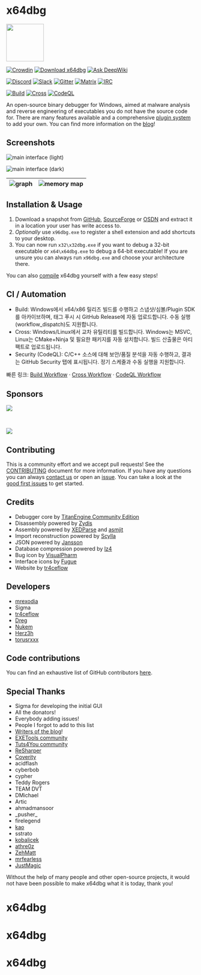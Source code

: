 # x64dbg

<img width="100" src="https://github.com/x64dbg/x64dbg/raw/development/src/bug_black.png"/>

[![Crowdin](https://d322cqt584bo4o.cloudfront.net/x64dbg/localized.svg)](https://translate.x64dbg.com) [![Download x64dbg](https://img.shields.io/sourceforge/dm/x64dbg.svg)](https://sourceforge.net/projects/x64dbg/files/latest/download) [![Ask DeepWiki](https://deepwiki.com/badge.svg)](https://deepwiki.com/x64dbg/x64dbg)

[![Discord](https://img.shields.io/badge/chat-on%20Discord-green.svg)](https://discord.x64dbg.com) [![Slack](https://img.shields.io/badge/chat-on%20Slack-red.svg)](https://slack.x64dbg.com) [![Gitter](https://img.shields.io/badge/chat-on%20Gitter-lightseagreen.svg)](https://gitter.im/x64dbg/x64dbg) [![Matrix](https://img.shields.io/badge/chat-on%20Matrix-yellowgreen.svg)](https://riot.im/app/#/room/#x64dbg:matrix.org) [![IRC](https://img.shields.io/badge/chat-on%20IRC-purple.svg)](https://web.libera.chat/#x64dbg)

[![Build](https://github.com/yji0728/x64dbg/actions/workflows/build.yml/badge.svg)](https://github.com/yji0728/x64dbg/actions/workflows/build.yml)
[![Cross](https://github.com/yji0728/x64dbg/actions/workflows/cross.yml/badge.svg)](https://github.com/yji0728/x64dbg/actions/workflows/cross.yml)
[![CodeQL](https://github.com/yji0728/x64dbg/actions/workflows/codeql.yml/badge.svg)](https://github.com/yji0728/x64dbg/actions/workflows/codeql.yml)

An open-source binary debugger for Windows, aimed at malware analysis and reverse engineering of executables you do not have the source code for. There are many features available and a comprehensive [plugin system](https://plugins.x64dbg.com) to add your own. You can find more information on the [blog](https://x64dbg.com/blog)!

## Screenshots

![main interface (light)](.github/screenshots/cpu-light.png)

![main interface (dark)](.github/screenshots/cpu-dark.png)

| ![graph](.github/screenshots/graph-light.png) | ![memory map](.github/screenshots/memory-map-light.png) |
| :--: | :--: |

## Installation & Usage

1. Download a snapshot from [GitHub](https://github.com/x64dbg/x64dbg/releases), [SourceForge](https://sourceforge.net/projects/x64dbg/files/snapshots) or [OSDN](https://osdn.net/projects/x64dbg) and extract it in a location your user has write access to.
2. _Optionally_ use `x96dbg.exe` to register a shell extension and add shortcuts to your desktop.
3. You can now run `x32\x32dbg.exe` if you want to debug a 32-bit executable or `x64\x64dbg.exe` to debug a 64-bit executable! If you are unsure you can always run `x96dbg.exe` and choose your architecture there.

You can also [compile](https://github.com/x64dbg/x64dbg/wiki/Compiling-the-whole-project) x64dbg yourself with a few easy steps!

## CI / Automation

- Build: Windows에서 x64/x86 릴리즈 빌드를 수행하고 스냅샷/심볼/Plugin SDK를 아카이브하며, 태그 푸시 시 GitHub Release에 자동 업로드합니다. 수동 실행(workflow_dispatch)도 지원합니다.
- Cross: Windows/Linux에서 교차 유틸리티를 빌드합니다. Windows는 MSVC, Linux는 CMake+Ninja 및 필요한 패키지를 자동 설치합니다. 빌드 산출물은 아티팩트로 업로드됩니다.
- Security (CodeQL): C/C++ 소스에 대해 보안/품질 분석을 자동 수행하고, 결과는 GitHub Security 탭에 표시됩니다. 정기 스케줄과 수동 실행을 지원합니다.

빠른 링크: [Build Workflow](.github/workflows/build.yml) · [Cross Workflow](.github/workflows/cross.yml) · [CodeQL Workflow](.github/workflows/codeql.yml)

## Sponsors

[![](.github/sponsors/malcore.png)](https://sponsors.x64dbg.com/malcore)

<br>

[![](.github/sponsors/telekom.svg)](https://sponsors.x64dbg.com/telekom)

## Contributing

This is a community effort and we accept pull requests! See the [CONTRIBUTING](.github/CONTRIBUTING.md) document for more information. If you have any questions you can always [contact us](https://x64dbg.com/#contact) or open an [issue](https://github.com/x64dbg/x64dbg/issues). You can take a look at the [good first issues](https://easy.x64dbg.com/) to get started.

## Credits

- Debugger core by [TitanEngine Community Edition](https://github.com/x64dbg/TitanEngine)
- Disassembly powered by [Zydis](https://zydis.re)
- Assembly powered by [XEDParse](https://github.com/x64dbg/XEDParse) and [asmjit](https://github.com/asmjit)
- Import reconstruction powered by [Scylla](https://github.com/NtQuery/Scylla)
- JSON powered by [Jansson](https://www.digip.org/jansson)
- Database compression powered by [lz4](https://bitbucket.org/mrexodia/lz4)
- Bug icon by [VisualPharm](https://www.visualpharm.com)
- Interface icons by [Fugue](https://p.yusukekamiyamane.com)
- Website by [tr4ceflow](https://tr4ceflow.com)

## Developers

- [mrexodia](https://mrexodia.github.io)
- Sigma
- [tr4ceflow](https://blog.tr4ceflow.com)
- [Dreg](https://www.fr33project.org)
- [Nukem](https://github.com/Nukem9)
- [Herz3h](https://github.com/Herz3h)
- [torusrxxx](https://github.com/torusrxxx)

## Code contributions

You can find an exhaustive list of GitHub contributors [here](https://github.com/x64dbg/x64dbg/graphs/contributors).

## Special Thanks

- Sigma for developing the initial GUI
- All the donators!
- Everybody adding issues!
- People I forgot to add to this list
- [Writers of the blog](https://x64dbg.com/blog/2016/07/09/Looking-for-writers.html)!
- [EXETools community](https://forum.exetools.com)
- [Tuts4You community](https://forum.tuts4you.com)
- [ReSharper](https://www.jetbrains.com/resharper)
- [Coverity](https://www.coverity.com)
- acidflash
- cyberbob
- cypher
- Teddy Rogers
- TEAM DVT
- DMichael
- Artic
- ahmadmansoor
- \_pusher\_
- firelegend
- [kao](https://lifeinhex.com)
- sstrato
- [kobalicek](https://github.com/kobalicek)
- [athre0z](https://github.com/athre0z)
- [ZehMatt](https://github.com/ZehMatt)
- [mrfearless](https://twitter.com/fearless0)
- [JustMagic](https://github.com/JustasMasiulis)

Without the help of many people and other open-source projects, it would not have been possible to make x64dbg what it is today, thank you!
# x64dbg
# x64dbg
# x64dbg
